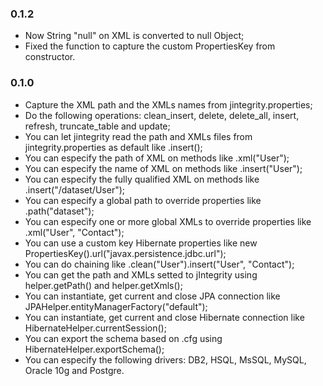 ### 0.1.2
+ Now String "null" on XML is converted to null Object;
+ Fixed the function to capture the custom PropertiesKey from constructor.

### 0.1.0
+ Capture the XML path and the XMLs names from jintegrity.properties;
+ Do the following operations: clean_insert, delete, delete_all, insert, refresh, truncate_table and update;
+ You can let jintegrity read the path and XMLs files from jintegrity.properties as default like .insert();
+ You can especify the path of XML on methods like .xml("User");
+ You can especify the name of XML on methods like .insert("User");
+ You can especify the fully qualified XML on methods like .insert("/dataset/User");
+ You can especify a global path to override properties like .path("dataset");
+ You can especify one or more global XMLs to override properties like .xml("User", "Contact");
+ You can use a custom key Hibernate properties like new PropertiesKey().url("javax.persistence.jdbc.url");
+ You can do chaining like .clean("User").insert("User", "Contact");
+ You can get the path and XMLs setted to jIntegrity using helper.getPath() and helper.getXmls();
+ You can instantiate, get current and close JPA connection like JPAHelper.entityManagerFactory("default");
+ You can instantiate, get current and close Hibernate connection like HibernateHelper.currentSession();
+ You can export the schema based on .cfg using HibernateHelper.exportSchema();
+ You can especify the following drivers: DB2, HSQL, MsSQL, MySQL, Oracle 10g and Postgre.